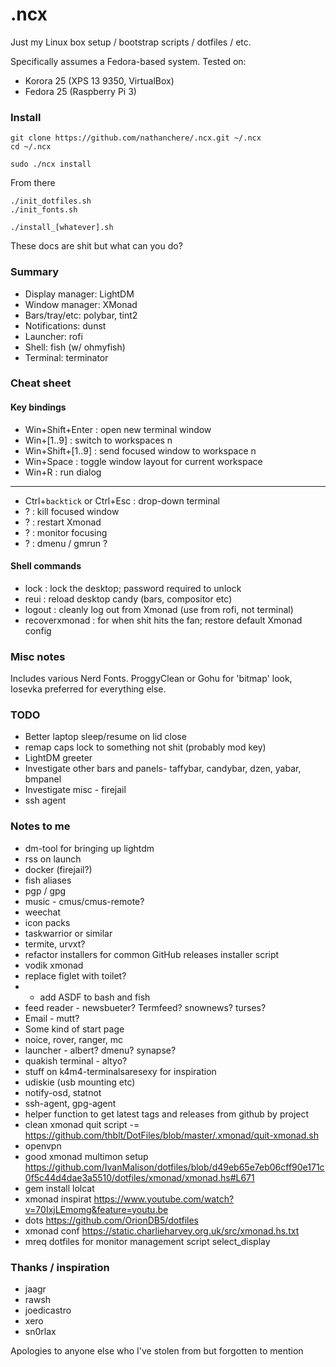 # .ncx

Just my Linux box setup / bootstrap scripts / dotfiles / etc.

Specifically assumes a Fedora-based system. Tested on:

* Korora 25 (XPS 13 9350, VirtualBox)
* Fedora 25 (Raspberry Pi 3)

### Install

    git clone https://github.com/nathanchere/.ncx.git ~/.ncx
    cd ~/.ncx

    sudo ./ncx install

From there

    ./init_dotfiles.sh
    ./init_fonts.sh

    ./install_[whatever].sh

These docs are shit but what can you do?

### Summary

* Display manager: LightDM
* Window manager: XMonad
* Bars/tray/etc: polybar, tint2
* Notifications: dunst
* Launcher: rofi
* Shell: fish (w/ ohmyfish)
* Terminal: terminator

### Cheat sheet

#### Key bindings

* Win+Shift+Enter : open new terminal window
* Win+[1..9] : switch to workspaces n
* Win+Shift+[1..9] : send focused window to workspace n
* Win+Space :  toggle window layout for current workspace
* Win+R : run dialog
-------
* Ctrl+`backtick` or Ctrl+Esc : drop-down terminal
* ? : kill focused window
* ? : restart Xmonad
* ? : monitor focusing
* ? : dmenu / gmrun ?

#### Shell commands

* lock : lock the desktop; password required to unlock
* reui : reload desktop candy (bars, compositor etc)
* logout : cleanly log out from Xmonad (use from rofi, not terminal)
* recoverxmonad : for when shit hits the fan; restore default Xmonad config

### Misc notes

Includes various Nerd Fonts. ProggyClean or Gohu for 'bitmap' look, Iosevka preferred for everything else.

### TODO

* Better laptop sleep/resume on lid close
* remap caps lock to something not shit (probably mod key)
* LightDM greeter
* Investigate other bars and panels- taffybar, candybar, dzen, yabar, bmpanel
* Investigate misc - firejail
* ssh agent

### Notes to me

* dm-tool for bringing up lightdm
* rss on launch
* docker (firejail?)
* fish aliases
* pgp / gpg
* music - cmus/cmus-remote?
* weechat
* icon packs
* taskwarrior or similar
* termite, urvxt?
* refactor installers for common GitHub releases installer script
* vodik xmonad
* replace figlet with toilet?
* * add ASDF to bash and fish
* feed reader - newsbueter? Termfeed? snownews? turses?
* Email - mutt?
* Some kind of start page
* noice, rover, ranger, mc
* launcher - albert? dmenu? synapse?
* quakish terminal - altyo?
* stuff on k4m4-terminalsaresexy for inspiration
* udiskie (usb mounting etc)
* notify-osd, statnot
* ssh-agent, gpg-agent
* helper function to get latest tags and releases from github by project
* clean xmonad quit script -= https://github.com/thblt/DotFiles/blob/master/.xmonad/quit-xmonad.sh
* openvpn
* good xmonad multimon setup https://github.com/IvanMalison/dotfiles/blob/d49eb65e7eb06cff90e171c0f5c44d4dae3a5510/dotfiles/xmonad/xmonad.hs#L671
* gem install lolcat
* xmonad inspirat https://www.youtube.com/watch?v=70IxjLEmomg&feature=youtu.be
* dots https://github.com/OrionDB5/dotfiles
* xmonad conf https://static.charlieharvey.org.uk/src/xmonad.hs.txt
* mreq dotfiles for monitor management script select_display

### Thanks / inspiration

* jaagr
* rawsh
* joedicastro
* xero
* sn0rlax

Apologies to anyone else who I've stolen from but forgotten to mention
